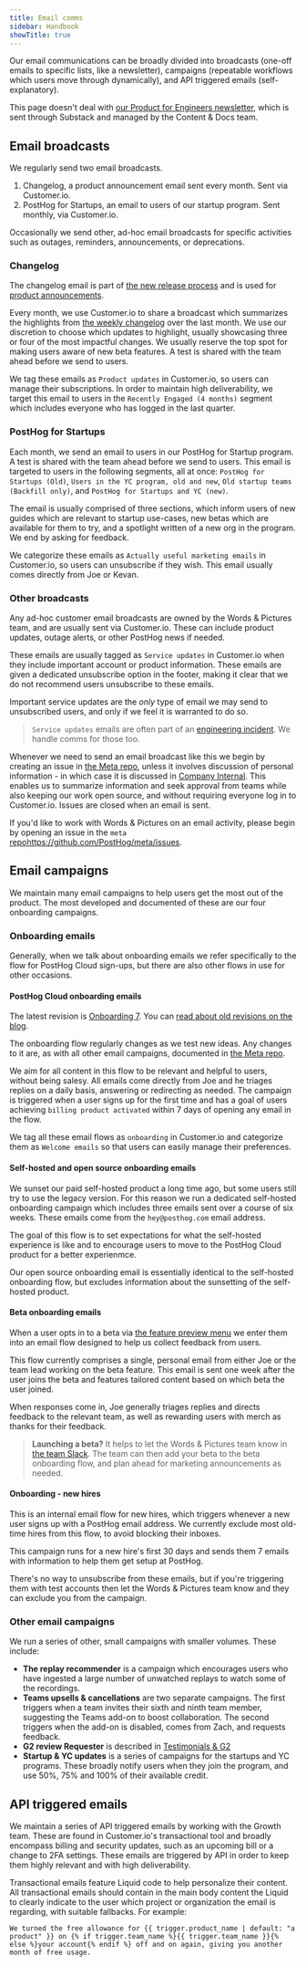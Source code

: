```yaml
---
title: Email comms
sidebar: Handbook
showTitle: true
---
```


Our email communications can be broadly divided into broadcasts (one-off emails to specific lists, like a newsletter), campaigns (repeatable workflows which users move through dynamically), and API triggered emails (self-explanatory).

This page doesn't deal with [our Product for Engineers newsletter](https://newsletter.posthog.com/), which is sent through Substack and managed by the Content & Docs team. 

## Email broadcasts
We regularly send two email broadcasts. 

1. Changelog, a product announcement email sent every month. Sent via Customer.io. 
2. PostHog for Startups, an email to users of our startup program. Sent monthly, via Customer.io.

Occasionally we send other, ad-hoc email broadcasts for specific activities such as outages, reminders, announcements, or deprecations. 

### Changelog
The changelog email is part of [the new release process](/handbook/words-and-pictures/product-announcements) and is used for [product announcements](/handbook/words-and-pictures/product-announcements).

Every month, we use Customer.io to share a broadcast which summarizes the highlights from [the weekly changelog](/changelog) over the last month. We use our discretion to choose which updates to highlight, usually showcasing three or four of the most impactful changes. We usually reserve the top spot for making users aware of new beta features. A test is shared with the team ahead before we send to users. 

We tag these emails as `Product updates` in Customer.io, so users can manage their subscriptions. In order to maintain high deliverability, we target this email to users in the `Recently Engaged (4 months)` segment which includes everyone who has logged in the last quarter. 

### PostHog for Startups
Each month, we send an email to users in our PostHog for Startup program. A test is shared with the team ahead before we send to users. This email is targeted to users in the following segments, all at once: `PostHog for Startups (Old)`, `Users in the YC program, old and new`, `Old startup teams (Backfill only)`, and `PostHog for Startups and YC (new)`.

The email is usually comprised of three sections, which inform users of new guides which are relevant to startup use-cases, new betas which are available for them to try, and a spotlight written of a new org in the program. We end by asking for feedback.

We categorize these emails as `Actually useful marketing emails` in Customer.io, so users can unsubscribe if they wish. This email usually comes directly from Joe or Kevan. 

### Other broadcasts
Any ad-hoc customer email broadcasts are owned by the Words & Pictures team, and are usually sent via Customer.io. These can include product updates, outage alerts, or other PostHog news if needed.

These emails are usually tagged as `Service updates` in Customer.io when they include important account or product information. These emails are given a dedicated unsubscribe option in the footer, making it clear that we do not recommend users unsubscribe to these emails. 

Important service updates are the _only_ type of email we may send to unsubscribed users, and only if we feel it is warranted to do so.

> `Service updates` emails are often part of an [engineering incident](/handbook/engineering/incidents). We handle comms for those too. 

Whenever we need to send an email broadcast like this we begin by creating an issue in [the Meta repo](https://github.com/PostHog/meta/), unless it involves discussion of personal information - in which case it is discussed in [Company Internal](https://github.com/PostHog/company-internal). This enables us to summarize information and seek approval from teams while also keeping our work open source, and without requiring everyone log in to Customer.io. Issues are closed when an email is sent. 

If you'd like to work with Words & Pictures on an email activity, please begin by opening an issue in the `meta` [repo](https://github.com/PostHog/meta/issues)https://github.com/PostHog/meta/issues. 

## Email campaigns
We maintain many email campaigns to help users get the most out of the product. The most developed and documented of these are our four onboarding campaigns.  

### Onboarding emails
Generally, when we talk about onboarding emails we refer specifically to the flow for PostHog Cloud sign-ups, but there are also other flows in use for other occasions.

#### PostHog Cloud onboarding emails
The latest revision is [Onboarding 7](https://github.com/PostHog/meta/issues/289). You can [read about old revisions on the blog](/blog/how-we-built-email-onboarding). 

The onboarding flow regularly changes as we test new ideas. Any changes to it are, as with all other email campaigns, documented in [the Meta repo](https://github.com/PostHog/meta/). 

We aim for all content in this flow to be relevant and helpful to users, without being salesy. All emails come directly from Joe and he triages replies on a daily basis, answering or redirecting as needed. The campaign is triggered when a user signs up for the first time and has a goal of users achieving `billing product activated` within 7 days of opening any email in the flow. 

We tag all these email flows as `onboarding` in Customer.io and categorize them as `Welcome emails` so that users can easily manage their preferences.

#### Self-hosted and open source onboarding emails
We sunset our paid self-hosted product a long time ago, but some users still try to use the legacy version. For this reason we run a dedicated self-hosted onboarding campaign which includes three emails sent over a course of six weeks. These emails come from the `hey@posthog.com` email address. 

The goal of this flow is to set expectations for what the self-hosted experience is like and to encourage users to move to the PostHog Cloud product for a better experienmce. 

Our open source onboarding email is essentially identical to the self-hosted onboarding flow, but excludes information about the sunsetting of the self-hosted product. 

#### Beta onboarding emails
When a user opts in to a beta via [the feature preview menu](http://app.posthog.com/home#panel=feature-previews) we enter them into an email flow designed to help us collect feedback from users. 

This flow currently comprises a single, personal email from either Joe or the team lead working on the beta feature. This email is sent one week after the user joins the beta and features tailored content based on which beta the user joined. 

When responses come in, Joe generally triages replies and directs feedback to the relevant team, as well as rewarding users with merch as thanks for their feedback. 

> **Launching a beta?** It helps to let the Words & Pictures team know in [the team Slack](https://posthog.slack.com/archives/C083V7C6GKE). The team can then add your beta to the beta onboarding flow, and plan ahead for marketing announcements as needed. 

#### Onboarding - new hires
This is an internal email flow for new hires, which triggers whenever a new user signs up with a PostHog email address. We currently exclude most old-time hires from this flow, to avoid blocking their inboxes. 

This campaign runs for a new hire's first 30 days and sends them 7 emails with information to help them get setup at PostHog. 

There's no way to unsubscribe from these emails, but if you're triggering them with test accounts then let the Words & Pictures team know and they can exclude you from the campaign. 

### Other email campaigns
We run a series of other, small campaigns with smaller volumes. These include:

- **The replay recommender** is a campaign which encourages users who have ingested a large number of unwatched replays to watch some of the recordings. 
- **Teams upsells & cancellations** are two separate campaigns. The first triggers when a team invites their sixth and ninth team member, suggesting the Teams add-on to boost collaboration. The second triggers when the add-on is disabled, comes from Zach, and requests feedback. 
- **G2 review Requester** is described in [Testimonials & G2](/handbook/words-and-pictures/testimonials)
- **Startup & YC updates** is a series of campaigns for the startups and YC programs. These broadly notify users when they join the program, and use 50%, 75% and 100% of their available credit. 

## API triggered emails
We maintain a series of API triggered emails by working with the Growth team. These are found in Customer.io's transactional tool and broadly encompass billing and security updates, such as an upcoming bill or a change to 2FA settings. These emails are triggered by API in order to keep them highly relevant and with high deliverability. 

Transactional emails feature Liquid code to help personalize their content. All transactional emails should contain in the main body content the Liquid to clearly indicate to the user which project or organization the email is regarding, with suitable fallbacks. For example:

```
We turned the free allowance for {{ trigger.product_name | default: "a product" }} on {% if trigger.team_name %}{{ trigger.team_name }}{% else %}your account{% endif %} off and on again, giving you another month of free usage.
```




